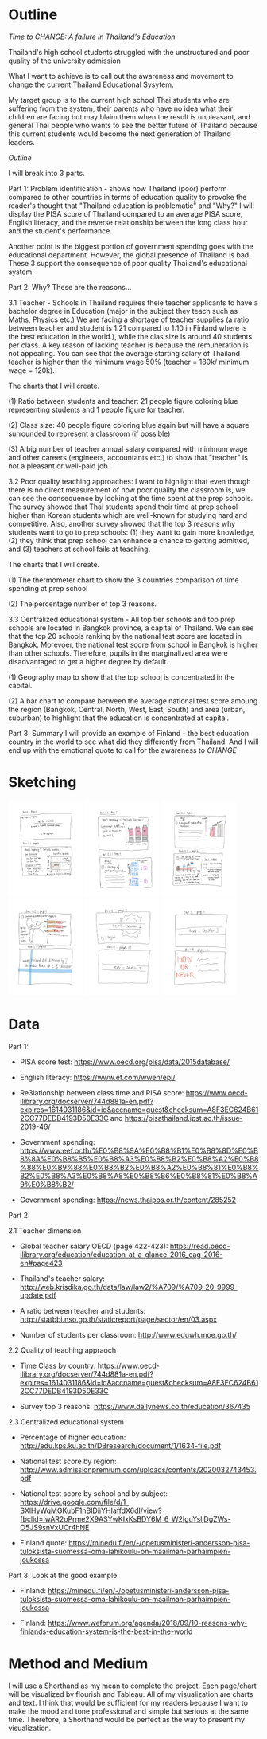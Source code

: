# Outline

*Time to CHANGE: A failure in Thailand's Education*

Thailand's high school students struggled with the unstructured and poor quality of the university admission

What I want to achieve is to call out the awareness and movement to change the current Thailand Educational Sysytem.

My target group is to the current high school Thai students who are suffering from the system, their parents who have no idea what their children are facing but may blaim them when the result is unpleasant, and general Thai people who wants to see the better future of Thailand because this current students would become the next generation of Thailand leaders.


*Outline*

I will break into 3 parts.

Part 1: Problem identification - shows how Thailand (poor) perform compared to other countries in terms of education quality to provoke the reader's thought that "Thailand education is problematic" and "Why?"
I will display the PISA score of Thailand compared to an average PISA score, English literacy, and the reverse relationship between the long class hour and the student's performance.

Another point is the biggest portion of government spending goes with the educational department. However, the global presence of Thailand is bad.
These 3 support the consequence of poor quality Thailand's educational system.

Part 2: Why? These are the reasons...

3.1 Teacher - Schools in Thailand requires theie teacher applicants to have a bachelor degree in Education (major in the subject they teach such as Maths, Physics etc.)
We are facing a shortage of teacher supplies (a ratio between teacher and student is 1:21 compared to 1:10 in Finland where is the best education in the world.), while the clas size is around 40 students per class.
A key reason of lacking teacher is because the remuneration is not appealing. You can see that the average starting salary of Thailand teacher is higher than the minimum wage 50% (teacher = 180k/ minimum wage = 120k).

The charts that I will create.

(1) Ratio between students and teacher: 21 people figure coloring blue representing students and 1 people figure for teacher.

(2) Class size: 40 people figure coloring blue again but will have a square surrounded to represent a classroom (if possible)

(3) A big number of teacher annual salary compared with minimum wage and other careers (engineers, accountants etc.) to show that "teacher" is not a pleasant or well-paid job.

3.2 Poor quality teaching approaches: I want to highlight that even though there is no direct measurement of how poor quality the classroom is, we can see the consequence by looking at the time spent at the prep schools. The survey showed that Thai students spend their time at prep school higher than Korean students which are well-known for studying hard and competitive. Also, another survey showed that the top 3 reasons why students want to go to prep schools: (1) they want to gain more knowledge, (2) they think that prep school can enhance a chance to getting admitted, and (3) teachers at school fails at teaching. 

The charts that I will create.

(1) The thermometer chart to show the 3 countries comparison of time spending at prep school

(2) The percentage number of top 3 reasons.


3.3 Centralized educational system - All top tier schools and top prep schools are located in Bangkok province, a capital of Thailand. We can see that the top 20 schools ranking by the national test score are located in Bangkok.
Morevoer, the national test score from school in Bangkok is higher than other schools. Therefore, pupils in the marginalized area were disadvantaged to get a higher degree by default.

(1) Geography map to show that the top school is concentrated in the capital.

(2) A bar chart to compare between the average national test score amoung the region (Bangkok, Central, North, West, East, South) and area (urban, suburban) to highlight that the education is concentrated at capital.

Part 3: Summary
I will provide an example of Finland - the best education country in the world to see what did they differently from Thailand. And I will end up with the emotional quote to call for the awareness to *CHANGE*


# Sketching

<img src="Page1.jpg" width="150"/>

<img src="Page2.jpg" width="150"/>

<img src="Page3.jpg" width="150"/>

<img src="Page4.jpg" width="150"/>

<img src="Page5.jpg" width="150"/>

<img src="Page6.jpg" width="150"/>


# Data
Part 1: 

- PISA score test: https://www.oecd.org/pisa/data/2015database/

- English literacy: https://www.ef.com/wwen/epi/

- Re3lationship between class time and PISA score: https://www.oecd-ilibrary.org/docserver/744d881a-en.pdf?expires=1614031186&id=id&accname=guest&checksum=A8F3EC624B612CC77DEDB4193D50E33C and https://pisathailand.ipst.ac.th/issue-2019-46/

- Government spending: https://www.eef.or.th/%E0%B8%9A%E0%B8%B1%E0%B8%8D%E0%B8%8A%E0%B8%B5%E0%B8%A3%E0%B8%B2%E0%B8%A2%E0%B8%88%E0%B9%88%E0%B8%B2%E0%B8%A2%E0%B8%81%E0%B8%B2%E0%B8%A3%E0%B8%A8%E0%B8%B6%E0%B8%81%E0%B8%A9%E0%B8%B2/


- Government spending: https://news.thaipbs.or.th/content/285252

Part 2:

2.1 Teacher dimension

- Global teacher salary OECD (page 422-423): https://read.oecd-ilibrary.org/education/education-at-a-glance-2016_eag-2016-en#page423

- Thailand's teacher salary: http://web.krisdika.go.th/data/law/law2/%A709/%A709-20-9999-update.pdf

- A ratio between teacher and students: http://statbbi.nso.go.th/staticreport/page/sector/en/03.aspx

- Number of students per classroom: http://www.eduwh.moe.go.th/


2.2 Quality of teaching appraoch

- Time Class by country: https://www.oecd-ilibrary.org/docserver/744d881a-en.pdf?expires=1614031186&id=id&accname=guest&checksum=A8F3EC624B612CC77DEDB4193D50E33C

- Survey top 3 reasons: https://www.dailynews.co.th/education/367435


2.3 Centralized educational system

- Percentage of higher education: http://edu.kps.ku.ac.th/DBresearch/document/1/1634-file.pdf

- National test score by region: http://www.admissionpremium.com/uploads/contents/2020032743453.pdf

- National test score by school and by subject: https://drive.google.com/file/d/1-SXlHyWqMGKubF1nBIDiiYHIaffdX6dI/view?fbclid=IwAR2oPrme2X9ASYwKIxKsBDY6M_6_W2IguYsljDgZWs-O5JS9snVxUCr4hNE

- Finland quote: https://minedu.fi/en/-/opetusministeri-andersson-pisa-tuloksista-suomessa-oma-lahikoulu-on-maailman-parhaimpien-joukossa


Part 3: Look at the good example

- Finland: https://minedu.fi/en/-/opetusministeri-andersson-pisa-tuloksista-suomessa-oma-lahikoulu-on-maailman-parhaimpien-joukossa

- Finland: https://www.weforum.org/agenda/2018/09/10-reasons-why-finlands-education-system-is-the-best-in-the-world


# Method and Medium

I will use a Shorthand as my mean to complete the project. Each page/chart will be visualized by flourish and Tableau. All of my visualization are charts and text. I think that would be sufficient for my readers because I want to make the mood and tone professional and simple but serious at the same time. Therefore, a Shorthand would be perfect as the way to present my visualization.
